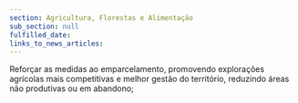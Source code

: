 ```yaml
---
section: Agricultura, Florestas e Alimentação
sub_section: null
fulfilled_date:
links_to_news_articles:
---
```


Reforçar as medidas ao emparcelamento, promovendo explorações agrícolas mais competitivas e melhor gestão do território, reduzindo áreas não produtivas ou em abandono;